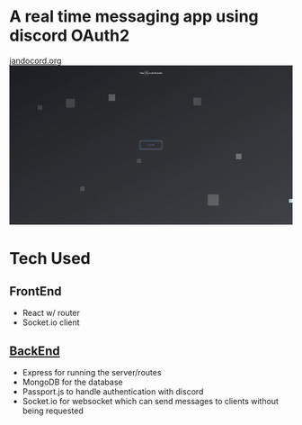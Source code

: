 # A real time messaging app using discord OAuth2
[jandocord.org](https://jandocord.org/)
![Jandocord Demo](https://raw.githubusercontent.com/Jando-G/jandocord/master/jandocordDemo.gif)

# Tech Used
## FrontEnd
- React w/ router
- Socket.io client
## [BackEnd](https://github.com/Jando-G/jandocord-backend)
- Express for running the server/routes
- MongoDB for the database
- Passport.js to handle authentication with discord
- Socket.io for websocket which can send messages to clients without being requested
